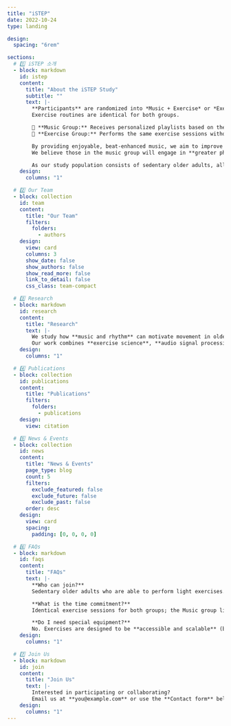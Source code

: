 ```yaml
---
title: "iSTEP"
date: 2022-10-24
type: landing

design:
  spacing: "6rem"

sections:
  # 1️⃣ iSTEP 소개
  - block: markdown
    id: istep
    content:
      title: "About the iSTEP Study"
      subtitle: ""
      text: |-
        **Participants** are randomized into *Music + Exercise* or *Exercise* group.  
        Exercise routines are identical for both groups.

        🎵 **Music Group:** Receives personalized playlists based on their own music interests.  
        💪 **Exercise Group:** Performs the same exercise sessions without music.

        By providing enjoyable, beat-enhanced music, we aim to improve participants’ relationship to exercise and motivation.  
        We believe those in the music group will engage in **greater physical activity** compared to those who do not.

        As our study population consists of sedentary older adults, all exercises are **accessible and scalable** (using a band, chair, wall, etc.).
    design:
      columns: "1"

  # 2️⃣ Our Team
  - block: collection
    id: team
    content:
      title: "Our Team"
      filters:
        folders:
          - authors
    design:
      view: card
      columns: 3
      show_date: false
      show_authors: false
      show_read_more: false
      link_to_detail: false
      css_class: team-compact

  # 3️⃣ Research
  - block: markdown
    id: research
    content:
      title: "Research"
      text: |-
        We study how **music and rhythm** can motivate movement in older adults.  
        Our work combines **exercise science**, **audio signal processing**, and **field interventions**.
    design:
      columns: "1"

  # 4️⃣ Publications
  - block: collection
    id: publications
    content:
      title: "Publications"
      filters:
        folders:
          - publications
    design:
      view: citation

  # 5️⃣ News & Events
  - block: collection
    id: news
    content:
      title: "News & Events"
      page_type: blog
      count: 5
      filters:
        exclude_featured: false
        exclude_future: false
        exclude_past: false
      order: desc
    design:
      view: card
      spacing:
        padding: [0, 0, 0, 0]

  # 6️⃣ FAQs
  - block: markdown
    id: faqs
    content:
      title: "FAQs"
      text: |-
        **Who can join?**  
        Sedentary older adults who are able to perform light exercises.

        **What is the time commitment?**  
        Identical exercise sessions for both groups; the Music group listens to personalized playlists.

        **Do I need special equipment?**  
        No. Exercises are designed to be **accessible and scalable** (band, chair, wall, etc.).
    design:
      columns: "1"

  # 7️⃣ Join Us
  - block: markdown
    id: join
    content:
      title: "Join Us"
      text: |-
        Interested in participating or collaborating?  
        Email us at **you@example.com** or use the **Contact form** below.
    design:
      columns: "1"
---
```

